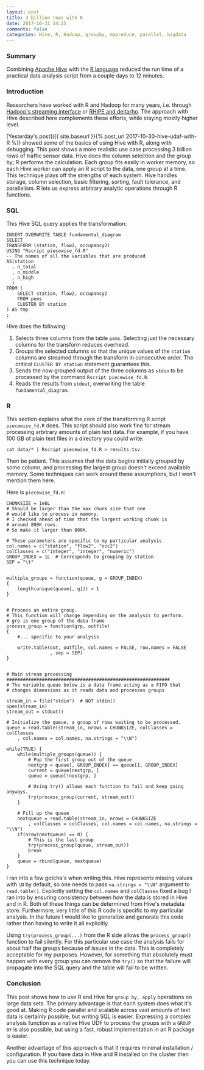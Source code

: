 ```yaml
---
layout: post
title: 3 billion rows with R
date: 2017-10-31 14:25
comments: false
categories: Hive, R, Hadoop, groupby, mapreduce, parallel, bigdata
---
```


### Summary

Combining [Apache Hive](https://hive.apache.org/) with the 
[R language](https://www.r-project.org/) reduced the run time of a practical
data analysis script from a couple days to 12 minutes.

### Introduction

Researchers have worked with R and Hadoop for many years, i.e.  through
[Hadoop's streaming
interface](https://www.r-bloggers.com/integrating-r-with-apache-hadoop/) or
[RHIPE and deltarho](http://deltarho.org/). The approach with Hive
described here complements these efforts, while staying mostly higher
level.

[Yesterday's post]({{ site.baseurl }}{% post_url
2017-10-30-hive-udaf-with-R %}) showed some of the basics of using Hive
with R, along with debugging.  This post shows a more realistic use case
processing 3 billion rows of traffic sensor data.
Hive does the column selection and the group by; R performs the
calculation. Each group fits easily in worker memory, so each Hive worker
can apply an R script to the data, one group at a time. This technique
plays off the strengths of each system.  Hive handles storage, column
selection, basic filtering, sorting, fault tolerance, and parallelism. R
lets us express arbitrary analytic operations through R functions.

### SQL

This Hive SQL query applies the transformation:

```{sql}
INSERT OVERWRITE TABLE fundamental_diagram
SELECT
TRANSFORM (station, flow2, occupancy2)
USING "Rscript piecewise_fd.R"
-- The names of all the variables that are produced
AS(station 
  , n_total 
  , n_middle 
  , n_high 
  )
FROM (
    SELECT station, flow2, occupancy2
    FROM pems 
    CLUSTER BY station
) AS tmp
;
```

Hive does the following:
1. Selects three columns from the table `pems`. Selecting just the
   necessary columns for the transform reduces overhead.
2. Groups the selected columns so that the unique values of the `station`
   columns are streamed through the transform in consecutive order. The critical `CLUSTER
   BY station` statement guarantees this.
3. Sends the now grouped output of the three columns as `stdin` to be
   processed by the command `Rscript piecewise_fd.R`.
4. Reads the results from `stdout`, overwriting the table
   `fundamental_diagram`.

### R

This section explains what the core of the transforming R script
`piecewise_fd.R` does. This script should also work fine for stream
processing arbitrary amounts of plain text data. For example, if you have
100 GB of plain text files in a directory you could write:

```{R}
cat data/* | Rscript piecewise_fd.R > results.tsv
```

Then be patient.
This assumes that the data begins initially grouped by some column, and
processing the largest group doesn't exceed available memory. Some
techniques can work around these assumptions, but I won't mention them
here.

Here is `piecewise_fd.R`:

```{R}
CHUNKSIZE = 1e6L
# Should be larger than the max chunk size that one
# would like to process in memory.
# I checked ahead of time that the largest working chunk is
# around 800K rows.
# So make it larger than 800K.

# These parameters are specific to my particular analysis
col.names = c("station", "flow2", "occ2")
colClasses = c("integer", "integer", "numeric")
GROUP_INDEX = 1L  # Corresponds to grouping by station
SEP = "\t"


multiple_groups = function(queue, g = GROUP_INDEX)
{
    length(unique(queue[, g])) > 1
}


# Process an entire group.
# This function will change depending on the analysis to perform.
# grp is one group of the data frame
process_group = function(grp, outfile)
{
    #... specific to your analysis
       
    write.table(out, outfile, col.names = FALSE, row.names = FALSE
                , sep = SEP)
}


# Main stream processing
############################################################
# The variable queue below is a data frame acting as a FIFO that 
# changes dimensions as it reads data and processes groups 

stream_in = file("stdin")  # NOT stdin()
open(stream_in)
stream_out = stdout()

# Initialize the queue, a group of rows waiting to be processed.
queue = read.table(stream_in, nrows = CHUNKSIZE, colClasses = colClasses
    , col.names = col.names, na.strings = "\\N")

while(TRUE) {
    while(multiple_groups(queue)) {
        # Pop the first group out of the queue
        nextgrp = queue[, GROUP_INDEX] == queue[1, GROUP_INDEX]
        current = queue[nextgrp, ]
        queue = queue[!nextgrp, ]
        
        # Using try() allows each function to fail and keep going anyways.
        try(process_group(current, stream_out))
    }

    # Fill up the queue
    nextqueue = read.table(stream_in, nrows = CHUNKSIZE
        , colClasses = colClasses, col.names = col.names, na.strings = "\\N")
    if(nrow(nextqueue) == 0) {
        # This is the last group
        try(process_group(queue, stream_out))
        break
    }
    queue = rbind(queue, nextqueue)
}
```

I ran into a few gotcha's when writing this.  Hive represents missing
values with `\N` by default, so one needs to pass `na.strings = "\\N"` argument to
`read.table()`. Explicitly setting the `col.names` and `colClasses` fixed a
bug I ran into by ensuring consistency between how the data is stored in
Hive and in R.  Both of these things can be determined from Hive's metadata
store. Furthermore, very little of this R code is specific to my particular
analysis. In the future I would like to generalize and generate this code
rather than having to write it all explicitly.

Using `try(process_group(...)` from the R side allows the `process_group()`
function to fail silently. For this particular use case the analysis fails
for about half the groups because of issues in the data. This is completely
acceptable for my purposes.  However, for something that absolutely must
happen with every group you can remove the `try()` so that the failure will
propagate into the SQL query and the table will fail to be written.

### Conclusion

This post shows how to use R and Hive for `group by, apply` operations on
large data sets. The primary advantage is that each system does what it's
good at. Making R code parallel and scalable across vast amounts of text
data is certainly possible, but writing SQL is easier. Expressing a complex
analysis function as a native Hive UDF to process the groups with a `GROUP
BY` is also possible, but using a fast, robust implementation in an R
package is easier.

Another advantage of this approach is that it requires minimal installation
/ configuration. If you have data in Hive and R installed on the cluster
then you can use this technique today.
